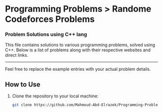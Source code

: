 # Programming Problems > Randome Codeforces Problems

### Problem Solutions using C++ lang

This file contains solutions to various programming problems, solved using C++. Below is a list of problems along with their respective websites and direct links.

---

Feel free to replace the example entries with your actual problem details.

## How to Use
1. Clone the repository to your local machine:
   ```bash
   git clone https://github.com/Mahmoud-Abd-Elrazek/Programming-Problems.git